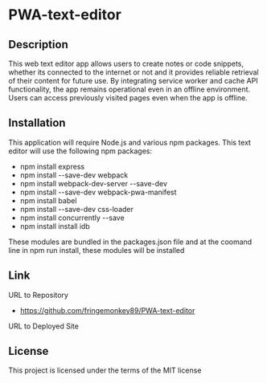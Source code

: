 # PWA-text-editor

## Description

This web text editor app allows users to create notes or code snippets, whether
its connected to the internet or not and it provides reliable retrieval of their
content for future use. By integrating service worker and cache API functionality,
the app remains operational even in an offline environment. Users can access previously
visited pages even when the app is offline.

## Installation

This application will require Node.js and various npm packages.
This text editor will use the following npm packages:
- npm install express
- npm install --save-dev webpack
- npm install webpack-dev-server --save-dev
- npm install --save-dev webpack-pwa-manifest
- npm install babel
- npm install --save-dev css-loader
- npm install concurrently --save
- npm install install idb

These modules are bundled in the packages.json file and at the coomand line in npm run install,
these modules will be installed

## Link
 URL to Repository
 - https://github.com/fringemonkey89/PWA-text-editor

 URL to Deployed Site

 ## License

 This project is licensed under the terms of the MIT license